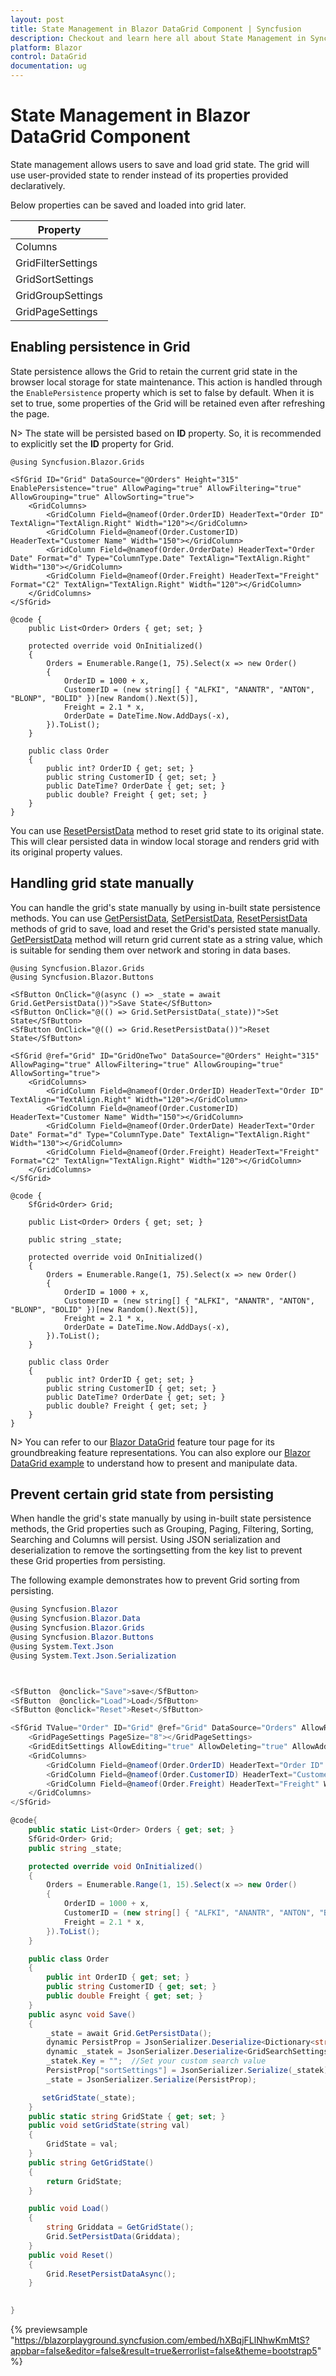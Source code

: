 ```yaml
---
layout: post
title: State Management in Blazor DataGrid Component | Syncfusion
description: Checkout and learn here all about State Management in Syncfusion Blazor DataGrid component and more.
platform: Blazor
control: DataGrid
documentation: ug
---
```


# State Management in Blazor DataGrid Component

State management allows users to save and load grid state. The grid will use user-provided state to render instead of its properties provided declaratively.

Below properties can be saved and loaded into grid later.

Property|
-----|
Columns |
GridFilterSettings |
GridSortSettings |
GridGroupSettings |
GridPageSettings |

## Enabling persistence in Grid

State persistence allows the Grid to retain the current grid state in the browser local storage for state maintenance. This action is handled through the `EnablePersistence` property which is set to false by default. When it is set to true, some properties of the Grid will be retained even after refreshing the page.

N> The state will be persisted based on **ID** property. So, it is recommended to explicitly set the **ID** property for Grid.

```cshtml
@using Syncfusion.Blazor.Grids

<SfGrid ID="Grid" DataSource="@Orders" Height="315" EnablePersistence="true" AllowPaging="true" AllowFiltering="true" AllowGrouping="true" AllowSorting="true">
    <GridColumns>
        <GridColumn Field=@nameof(Order.OrderID) HeaderText="Order ID" TextAlign="TextAlign.Right" Width="120"></GridColumn>
        <GridColumn Field=@nameof(Order.CustomerID) HeaderText="Customer Name" Width="150"></GridColumn>
        <GridColumn Field=@nameof(Order.OrderDate) HeaderText="Order Date" Format="d" Type="ColumnType.Date" TextAlign="TextAlign.Right" Width="130"></GridColumn>
        <GridColumn Field=@nameof(Order.Freight) HeaderText="Freight" Format="C2" TextAlign="TextAlign.Right" Width="120"></GridColumn>
    </GridColumns>
</SfGrid>

@code {
    public List<Order> Orders { get; set; }

    protected override void OnInitialized()
    {
        Orders = Enumerable.Range(1, 75).Select(x => new Order()
        {
            OrderID = 1000 + x,
            CustomerID = (new string[] { "ALFKI", "ANANTR", "ANTON", "BLONP", "BOLID" })[new Random().Next(5)],
            Freight = 2.1 * x,
            OrderDate = DateTime.Now.AddDays(-x),
        }).ToList();
    }

    public class Order
    {
        public int? OrderID { get; set; }
        public string CustomerID { get; set; }
        public DateTime? OrderDate { get; set; }
        public double? Freight { get; set; }
    }
}
```

You can use [ResetPersistData](https://help.syncfusion.com/cr/blazor/Syncfusion.Blazor.Grids.SfGrid-1.html#Syncfusion_Blazor_Grids_SfGrid_1_ResetPersistData) method to reset grid state to its original state. This will clear persisted data in window local storage and renders grid with its original property values.

## Handling grid state manually

You can handle the grid's state manually by using in-built state persistence methods. You can use [GetPersistData](https://help.syncfusion.com/cr/blazor/Syncfusion.Blazor.Grids.SfGrid-1.html#Syncfusion_Blazor_Grids_SfGrid_1_GetPersistData), [SetPersistData](https://help.syncfusion.com/cr/blazor/Syncfusion.Blazor.Grids.SfGrid-1.html#Syncfusion_Blazor_Grids_SfGrid_1_SetPersistData_System_String_), [ResetPersistData](https://help.syncfusion.com/cr/blazor/Syncfusion.Blazor.Grids.SfGrid-1.html#Syncfusion_Blazor_Grids_SfGrid_1_ResetPersistData) methods of grid to save, load and reset the Grid's persisted state manually. [GetPersistData](https://help.syncfusion.com/cr/blazor/Syncfusion.Blazor.Grids.SfGrid-1.html#Syncfusion_Blazor_Grids_SfGrid_1_GetPersistData) method will return grid current state as a string value, which is suitable for sending them over network and storing in data bases.

```cshtml
@using Syncfusion.Blazor.Grids
@using Syncfusion.Blazor.Buttons

<SfButton OnClick="@(async () => _state = await Grid.GetPersistData())">Save State</SfButton>
<SfButton OnClick="@(() => Grid.SetPersistData(_state))">Set State</SfButton>
<SfButton OnClick="@(() => Grid.ResetPersistData())">Reset State</SfButton>

<SfGrid @ref="Grid" ID="GridOneTwo" DataSource="@Orders" Height="315" AllowPaging="true" AllowFiltering="true" AllowGrouping="true" AllowSorting="true">
    <GridColumns>
        <GridColumn Field=@nameof(Order.OrderID) HeaderText="Order ID" TextAlign="TextAlign.Right" Width="120"></GridColumn>
        <GridColumn Field=@nameof(Order.CustomerID) HeaderText="Customer Name" Width="150"></GridColumn>
        <GridColumn Field=@nameof(Order.OrderDate) HeaderText="Order Date" Format="d" Type="ColumnType.Date" TextAlign="TextAlign.Right" Width="130"></GridColumn>
        <GridColumn Field=@nameof(Order.Freight) HeaderText="Freight" Format="C2" TextAlign="TextAlign.Right" Width="120"></GridColumn>
    </GridColumns>
</SfGrid>

@code {
    SfGrid<Order> Grid;

    public List<Order> Orders { get; set; }

    public string _state;

    protected override void OnInitialized()
    {
        Orders = Enumerable.Range(1, 75).Select(x => new Order()
        {
            OrderID = 1000 + x,
            CustomerID = (new string[] { "ALFKI", "ANANTR", "ANTON", "BLONP", "BOLID" })[new Random().Next(5)],
            Freight = 2.1 * x,
            OrderDate = DateTime.Now.AddDays(-x),
        }).ToList();
    }

    public class Order
    {
        public int? OrderID { get; set; }
        public string CustomerID { get; set; }
        public DateTime? OrderDate { get; set; }
        public double? Freight { get; set; }
    }
}
```

N> You can refer to our [Blazor DataGrid](https://www.syncfusion.com/blazor-components/blazor-datagrid) feature tour page for its groundbreaking feature representations. You can also explore our [Blazor DataGrid example](https://blazor.syncfusion.com/demos/datagrid/overview?theme=bootstrap4) to understand how to present and manipulate data.

## Prevent certain grid state from persisting 

When handle the grid's state manually by using in-built state persistence methods, the Grid properties such as Grouping, Paging, Filtering, Sorting, Searching and Columns will persist. Using JSON serialization and deserialization to remove the sortingsetting from the key list to prevent these Grid properties from persisting.

The following example demonstrates how to prevent Grid sorting from persisting. 
```csharp
@using Syncfusion.Blazor
@using Syncfusion.Blazor.Data
@using Syncfusion.Blazor.Grids
@using Syncfusion.Blazor.Buttons
@using System.Text.Json
@using System.Text.Json.Serialization



<SfButton  @onclick="Save">save</SfButton>
<SfButton  @onclick="Load">Load</SfButton>
<SfButton @onclick="Reset">Reset</SfButton>

<SfGrid TValue="Order" ID="Grid" @ref="Grid" DataSource="Orders" AllowReordering="true" AllowSorting="true" AllowFiltering="true" AllowPaging="true" >
    <GridPageSettings PageSize="8"></GridPageSettings>
    <GridEditSettings AllowEditing="true" AllowDeleting="true" AllowAdding="true" Mode="@EditMode.Normal"></GridEditSettings>
    <GridColumns>
        <GridColumn Field=@nameof(Order.OrderID) HeaderText="Order ID" IsPrimaryKey="true" TextAlign="@TextAlign.Center" Width="140"></GridColumn>
        <GridColumn Field=@nameof(Order.CustomerID) HeaderText="Customer Name" Width="150"></GridColumn>
        <GridColumn Field=@nameof(Order.Freight) HeaderText="Freight" Width="150"></GridColumn>
    </GridColumns>
</SfGrid>

@code{
    public static List<Order> Orders { get; set; }
    SfGrid<Order> Grid;
    public string _state;

    protected override void OnInitialized()
    {
        Orders = Enumerable.Range(1, 15).Select(x => new Order()
        {
            OrderID = 1000 + x,
            CustomerID = (new string[] { "ALFKI", "ANANTR", "ANTON", "BLONP", "BOLID" })[new Random().Next(5)],
            Freight = 2.1 * x,
        }).ToList();
    }

    public class Order
    {
        public int OrderID { get; set; }
        public string CustomerID { get; set; }
        public double Freight { get; set; }
    }
    public async void Save()
    {
        _state = await Grid.GetPersistData();
        dynamic PersistProp = JsonSerializer.Deserialize<Dictionary<string, object>>(_state.ToString());   
        dynamic _statek = JsonSerializer.Deserialize<GridSearchSettings>(PersistProp["sortSettings"].ToString());    
        _statek.Key = "";  //Set your custom search value   
        PersistProp["sortSettings"] = JsonSerializer.Serialize(_statek).ToString();
        _state = JsonSerializer.Serialize(PersistProp);

       setGridState(_state);
    }
    public static string GridState { get; set; }
    public void setGridState(string val)
    {
        GridState = val;
    }
    public string GetGridState()
    {
        return GridState;
    }

    public void Load()
    {
        string Griddata = GetGridState();
        Grid.SetPersistData(Griddata);
    }
    public void Reset()
    {
        Grid.ResetPersistDataAsync();
    }

    
}
```

{% previewsample "https://blazorplayground.syncfusion.com/embed/hXBqjFLlNhwKmMtS?appbar=false&editor=false&result=true&errorlist=false&theme=bootstrap5" %}
